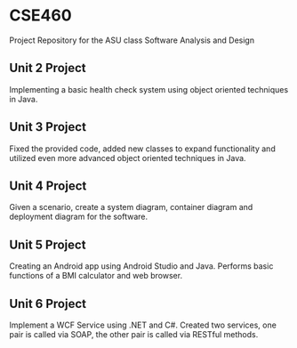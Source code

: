 # CSE460

Project Repository for the ASU class Software Analysis and Design

## Unit 2 Project

Implementing a basic health check system using object oriented techniques in Java.

## Unit 3 Project

Fixed the provided code, added new classes to expand functionality and utilized even more advanced object oriented techniques in Java.

## Unit 4 Project

Given a scenario, create a system diagram, container diagram and deployment diagram for the software.

## Unit 5 Project

Creating an Android app using Android Studio and Java. Performs basic functions of a BMI calculator and web browser.

## Unit 6 Project

Implement a WCF Service using .NET and C#. Created two services, one pair is called via SOAP, the other pair is called via RESTful methods.
